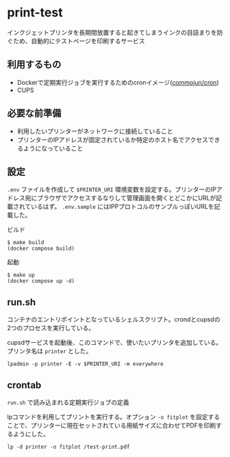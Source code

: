 # print-test

インクジェットプリンタを長期間放置すると起きてしまうインクの目詰まりを防ぐため、自動的にテストページを印刷するサービス

## 利用するもの

- Dockerで定期実行ジョブを実行するためのcronイメージ([commojun/cron](https://github.com/commojun/cron))
- CUPS

## 必要な前準備

- 利用したいプリンターがネットワークに接続していること
- プリンターのIPアドレスが固定されているか特定のホスト名でアクセスできるようになっていること

## 設定

`.env` ファイルを作成して `$PRINTER_URI` 環境変数を設定する。プリンターのIPアドレス宛にブラウザでアクセスするなりして管理画面を開くとどこかにURLが記載されているはず。 `.env.sample` にはIPPプロトコルのサンプルっぽいURLを記載した。

ビルド
```
$ make build
(docker compose build)
```

起動
```
$ make up
(docker compose up -d)
```

## run.sh

コンテナのエントリポイントとなっているシェルスクリプト。crondとcupsdの2つのプロセスを実行している。

cupsdサービスを起動後、このコマンドで、使いたいプリンタを追加している。プリンタ名は `printer` とした。
```
lpadmin -p printer -E -v $PRINTER_URI -m everywhere
```

## crontab

`run.sh` で読み込まれる定期実行ジョブの定義

lpコマンドを利用してプリントを実行する。オプション `-o fitplot` を設定することで、プリンターに現在セットされている用紙サイズに合わせてPDFを印刷するようにした。
```
lp -d printer -o fitplot /test-print.pdf
```
